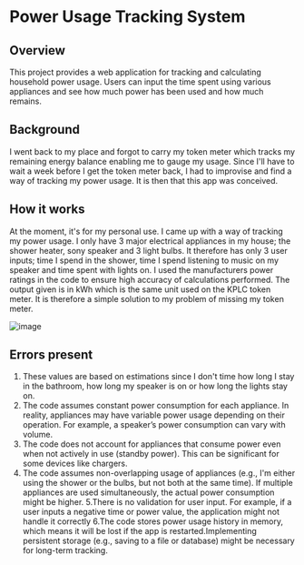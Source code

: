 # Power Usage Tracking System

## Overview
This project provides a web application for tracking and calculating household power usage. Users can input the time spent using various appliances and see how much power has been used and how much remains.


## Background
I went back to my place and forgot to carry my token meter which tracks my remaining energy balance enabling me to gauge my usage.
Since I'll have to wait a week before I get the token meter back, I had to improvise and find a way of tracking my power usage.
It is then that this app was conceived.

## How it works
At the moment, it's for my personal use.
I came up with a way of tracking my power usage. I only have 3 major electrical appliances in my house;
the shower heater, sony speaker and 3 light bulbs.
It therefore has only 3 user inputs; time I spend in the shower, time I spend listening to music on my speaker and time spent with lights on.
I used the manufacturers power ratings in the code to ensure high accuracy of calculations performed.
The output given is in kWh which is the same unit used on the KPLC token meter.
It is therefore a simple solution to my problem of missing my token meter.

![image](https://github.com/user-attachments/assets/b47fea49-32ff-41b7-8052-bf758f29ad00)


## Errors present
1. These values are based on estimations since I don't time how long I stay in the bathroom, how long my speaker is on or how long the lights stay on.
2. The code assumes constant power consumption for each appliance. In reality, appliances may have variable power usage depending on their operation.
For example, a speaker’s power consumption can vary with volume.
3. The code does not account for appliances that consume power even when not actively in use (standby power). This can be significant for some devices like chargers.
4. The code assumes non-overlapping usage of appliances (e.g., I'm either using the shower or the bulbs, but not both at the same time). If multiple
appliances are used simultaneously, the actual power consumption might be higher.
5.There is no validation for user input. For example, if a user inputs a negative time or power value, the application might not handle it correctly
6.The code stores power usage history in memory, which means it will be lost if the app is restarted.Implementing persistent storage
(e.g., saving to a file or database) might be necessary for long-term tracking.
